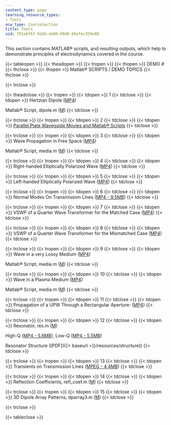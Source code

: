```yaml
---
content_type: page
learning_resource_types:
- Tools
ocw_type: CourseSection
title: Tools
uid: f91abf67-93d6-ab06-09d8-68efec359e08
---
```


This section contains MATLAB® scripts, and resulting outputs, which help to demonstrate principles of electrodynamics covered in the course.

{{< tableopen >}}
{{< theadopen >}}
{{< tropen >}}
{{< thopen >}}
DEMO #
{{< thclose >}}
{{< thopen >}}
Matlab® SCRIPTS / DEMO TOPICS
{{< thclose >}}

{{< trclose >}}

{{< theadclose >}}
{{< tropen >}}
{{< tdopen >}}
1
{{< tdclose >}}
{{< tdopen >}}
Hertzian Dipole ([MP4](/ans7870/6/6.630/f06/tools/dipole.mp4))  
  
Matlab® Script, dipole.m ([M](/courses/electrical-engineering-and-computer-science/6-630-electromagnetics-fall-2006/tools/dipole.m))
{{< tdclose >}}

{{< trclose >}}
{{< tropen >}}
{{< tdopen >}}
2
{{< tdclose >}}
{{< tdopen >}}
[Parallel Plate Waveguide Movies and Matlab® Scripts](http://www.piers.org/TEAZJU/EMCourse/7_PlateWaveguide/index.htm)
{{< tdclose >}}

{{< trclose >}}
{{< tropen >}}
{{< tdopen >}}
3
{{< tdclose >}}
{{< tdopen >}}
Wave Propagation in Free Space ([MP4](/ans7870/6/6.630/f06/tools/freespace.mp4))  
  
Matlab® Script, media.m ([M](/courses/electrical-engineering-and-computer-science/6-630-electromagnetics-fall-2006/tools/media.m))
{{< tdclose >}}

{{< trclose >}}
{{< tropen >}}
{{< tdopen >}}
4
{{< tdclose >}}
{{< tdopen >}}
Right-handed Elliptically Polarized Wave ([MP4](/ans7870/6/6.630/f06/tools/RHEP.mp4))
{{< tdclose >}}

{{< trclose >}}
{{< tropen >}}
{{< tdopen >}}
5
{{< tdclose >}}
{{< tdopen >}}
Left-handed Elliptically Polarized Wave ([MP4](/ans7870/6/6.630/f06/tools/LHEP.mp4))
{{< tdclose >}}

{{< trclose >}}
{{< tropen >}}
{{< tdopen >}}
6
{{< tdclose >}}
{{< tdopen >}}
Normal Modes On Transmission Lines ([MP4 - 9.5MB](/ans7870/6/6.630/f06/tools/normalmode.mp4))
{{< tdclose >}}

{{< trclose >}}
{{< tropen >}}
{{< tdopen >}}
7
{{< tdclose >}}
{{< tdopen >}}
VSWP of a Quarter Wave Transformer for the Matched Case ([MP4](/ans7870/6/6.630/f06/tools/quarter_match.mp4))
{{< tdclose >}}

{{< trclose >}}
{{< tropen >}}
{{< tdopen >}}
8
{{< tdclose >}}
{{< tdopen >}}
VSWP of a Quarter Wave Transformer for the Mismatched Case ([MP4](/ans7870/6/6.630/f06/tools/quarter_mis.mp4))
{{< tdclose >}}

{{< trclose >}}
{{< tropen >}}
{{< tdopen >}}
9
{{< tdclose >}}
{{< tdopen >}}
Wave in a very Lossy Medium ([MP4](/ans7870/6/6.630/f06/tools/lossy.mp4))  
  
Matlab® Script, media.m ([M](/courses/electrical-engineering-and-computer-science/6-630-electromagnetics-fall-2006/tools/media.m))
{{< tdclose >}}

{{< trclose >}}
{{< tropen >}}
{{< tdopen >}}
10
{{< tdclose >}}
{{< tdopen >}}
Wave in a Plasma Medium ([MP4](/ans7870/6/6.630/f06/tools/plasma.mp4))  
  
Matlab® Script, media.m ([M](/courses/electrical-engineering-and-computer-science/6-630-electromagnetics-fall-2006/tools/media.m))
{{< tdclose >}}

{{< trclose >}}
{{< tropen >}}
{{< tdopen >}}
11
{{< tdclose >}}
{{< tdopen >}}
Propagation of a UPW Through a Rectangular Aperture: ([MP4](/ans7870/6/6.630/f06/tools/diffract.mp4))
{{< tdclose >}}

{{< trclose >}}
{{< tropen >}}
{{< tdopen >}}
12
{{< tdclose >}}
{{< tdopen >}}
Resonator, res.m ([M](/courses/electrical-engineering-and-computer-science/6-630-electromagnetics-fall-2006/tools/res.m))  
  
High-Q ([MP4 - 5.6MB](/ans7870/6/6.630/f06/tools/high_q.mp4)), Low-Q ([MP4 - 5.5MB](/ans7870/6/6.630/f06/tools/low_q.mp4))  
  
Resonator Structure ([PDF]({{< baseurl >}}/resources/structure))
{{< tdclose >}}

{{< trclose >}}
{{< tropen >}}
{{< tdopen >}}
13
{{< tdclose >}}
{{< tdopen >}}
Transients on Transmission Lines ([MPEG - 4.4MB](/ans7870/6/6.630/f06/tools/Tlines.mpeg))
{{< tdclose >}}

{{< trclose >}}
{{< tropen >}}
{{< tdopen >}}
14
{{< tdclose >}}
{{< tdopen >}}
Reflection Coefficients, refl\_coef.m ([M](/courses/electrical-engineering-and-computer-science/6-630-electromagnetics-fall-2006/tools/refl_coef.m))
{{< tdclose >}}

{{< trclose >}}
{{< tropen >}}
{{< tdopen >}}
15
{{< tdclose >}}
{{< tdopen >}}
3D Dipole Array Patterns, dparray3.m ([M](/courses/electrical-engineering-and-computer-science/6-630-electromagnetics-fall-2006/tools/dparray3.m))
{{< tdclose >}}

{{< trclose >}}

{{< tableclose >}}